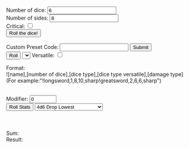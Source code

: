 <html>
     <head>
          <script type="text/javascript" src="tower.js"></script>
     </head>
     <body  onload="initQuote()">
          <form  name="input" id="input" action="">
               <br>
               <label for="numberDice">Number of dice:</label>
               <input type="number" size="5" name="numberDice" id="numberDice" value="6" min="1">
               <br>
               <label for="sides">Number of sides:</label>
               <input type="number" size="5" name="sides" id="sides" value="8" min="2">
               <br>
               <label for="critBox">Critical: </label>
               <input type="checkbox" id="critBox" name="critBox" value="1">
               <br>
               <button type="button" onClick="varSet()">Roll the dice!</button>
               <br>
               <br>
               <label for="setPreset">Custom Preset Code: </label>
               <input name="setPreset" id="setPreset">
               <button type="button" onClick="preSetPrimer()">Submit</button>
               <br>
               <button type="button" onClick="rollSet()">Roll</button>
               <select name="presetMenu" id="presetMenu">
               </select>
               <label for="versBox">Versatile: </label>
               <input type="checkbox" id="versBox" name="versBox" value="1">
               <br>
               <p>
                    Format:
                    <br>
                    ![name],[number of dice],[dice type],[dice type versatile],[damage type] (For example:"!longsword,1,8,10,sharp!greatsword,2,6,6,sharp")
               </p>
               <br>
               <label for="mods">Modifier: </label>
               <input type="number" size="5" name="mods" id="mods" value="0" max="999" min="-999">
               <br>
               <button type="button" onClick="statRoll()">Roll Stats</button>
               <select name="rollType" id="rollType">
                    <option value="fourDSixDrop">4d6 Drop Lowest</option>
                    <option value="threeDSix">3d6</option>
                    <option value="threeDSixDropPT">3d6 Drop Lowest + 3</option>
                    <option value="insanity">1d20 (use at your own risk)</option>
               </select>
               <br>
               <br>
               <output name="rngQuote" id="rngQuote"></output>
               <br>
               <br>
               <label for="total">Sum: </label>
               <output name="total" id="total"></output>
               <br>
               <label for="result">Result: </label>
               <output name="result" id="result"></output>
          </form>
     </body>
</html>
